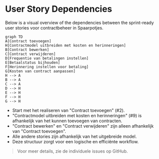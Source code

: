 # User Story Dependencies

Below is a visual overview of the dependencies between the sprint-ready user stories voor contractbeheer in Spaarpotjes.

```mermaid
graph TD
A[Contract toevoegen]
H[Contractmodel uitbreiden met kosten en herinneringen]
B[Contract bewerken]
C[Contract verwijderen]
D[Frequentie van betalingen instellen]
E[Betaalstatus bijhouden]
F[Herinnering instellen voor betaling]
G[Kosten van contract aanpassen]
H --> A
B --> A
C --> A
D --> H
E --> H
F --> H
G --> H
```

- Start met het realiseren van "Contract toevoegen" (#2).
- "Contractmodel uitbreiden met kosten en herinneringen" (#9) is afhankelijk van het kunnen toevoegen van contracten.
- "Contract bewerken" en "Contract verwijderen" zijn alleen afhankelijk van "Contract toevoegen".
- Alle andere stories zijn afhankelijk van het uitgebreide model.
- Deze structuur zorgt voor een logische en efficiënte workflow.

> Voor meer details, zie de individuele issues op GitHub.
